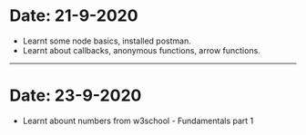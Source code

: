 # Date: 21-9-2020
* Learnt some node basics, installed postman. 
* Learnt about callbacks, anonymous functions, arrow functions.
******************
# Date: 23-9-2020
* Learnt abount numbers from w3school - Fundamentals part 1
